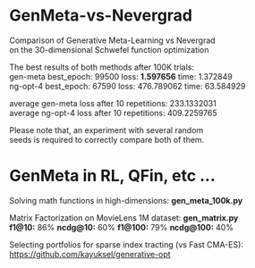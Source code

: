 # GenMeta-vs-Nevergrad
Comparison of Generative Meta-Learning vs Nevergrad  
on the 30-dimensional Schwefel function optimization

The best results of both methods after 100K trials:  
gen-meta best_epoch: 99500 loss: **1.597656** time: 1.372849  
ng-opt-4 best_epoch: 67590 loss: 476.789062 time: 63.584929 

average gen-meta loss after 10 repetitions: 233.1332031  
average ng-opt-4 loss after 10 repetitions: 409.2259765

Please note that, an experiment with several random  
seeds is required to correctly compare both of them.

# GenMeta in RL, QFin, etc ...

Solving math functions in high-dimensions: **gen_meta_100k.py**  

Matrix Factorization on MovieLens 1M dataset: **gen_matrix.py**  
**f1@10:** 86% **ncdg@10:** 60% **f1@100:** 79% **ncdg@100:** 40%

Selecting portfolios for sparse index tracting (vs Fast CMA-ES):  
https://github.com/kayuksel/generative-opt

